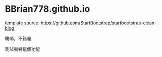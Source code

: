 # BBrian778.github.io
template source: https://github.com/StartBootstrap/startbootstrap-clean-blog


唉呦，不錯喔

測試夷嚇這個功能


